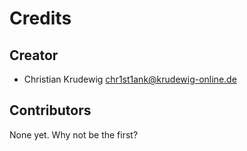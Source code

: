 # Credits

## Creator

* Christian Krudewig <chr1st1ank@krudewig-online.de>

## Contributors

None yet. Why not be the first?
